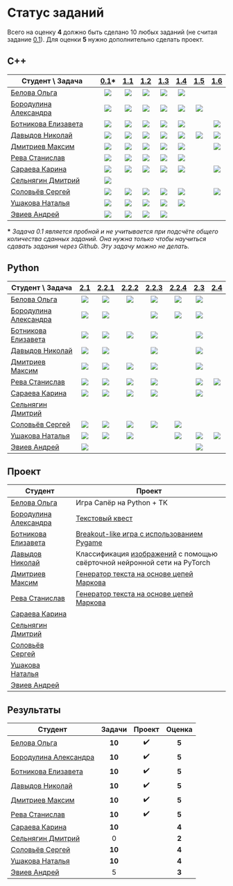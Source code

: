 # Статус заданий

Всего на оценку **4** должно быть сделано 10 любых заданий (не считая задание [0.1](https://github.com/pycpp2019/0.1_Fibonacci)). Для оценки **5** нужно дополнительно сделать проект. 

## C++
| Студент \ Задача | [0.1](https://github.com/pycpp2019/0.1_Fibonacci)\* | [1.1](https://github.com/pycpp2019/1.1_LorentzVector) | [1.2](https://github.com/pycpp2019/1.2_LorentzVector) | [1.3](https://github.com/pycpp2019/1.3_ArrayStat) | [1.4](https://github.com/pycpp2019/1.4_BraceChecker) | [1.5](https://github.com/pycpp2019/1.5_ClassHierarchy) | [1.6](https://github.com/pycpp2019/1.6_SymbolicArithmetic) |
|---|:-:|:-:|:-:|:-:|:-:|:-:|:-:|
| [Белова Ольга](https://github.com/obelova) | [![](https://img.shields.io/github/pulls/detail/state/pycpp2019/0.1_Fibonacci/12?label=)](https://github.com/pycpp2019/0.1_Fibonacci/pull/12) | [![](https://img.shields.io/github/pulls/detail/state/pycpp2019/1.1_LorentzVector/4?label=)](https://github.com/pycpp2019/1.1_LorentzVector/pull/4) | [![](https://img.shields.io/github/pulls/detail/state/pycpp2019/1.2_LorentzVector/4?label=)](https://github.com/pycpp2019/1.2_LorentzVector/pull/4) | [![](https://img.shields.io/github/pulls/detail/state/pycpp2019/1.3_ArrayStat/8?label=)](https://github.com/pycpp2019/1.3_ArrayStat/pull/8) | [![](https://img.shields.io/github/pulls/detail/state/pycpp2019/1.4_BraceChecker/7?label=)](https://github.com/pycpp2019/1.4_BraceChecker/pull/7) |
| [Бородулина Александра](https://github.com/AlexBorodulina) | [![](https://img.shields.io/github/pulls/detail/state/pycpp2019/0.1_Fibonacci/4?label=)](https://github.com/pycpp2019/0.1_Fibonacci/pull/4) | [![](https://img.shields.io/github/pulls/detail/state/pycpp2019/1.1_LorentzVector/10?label=)](https://github.com/pycpp2019/1.1_LorentzVector/pull/10) | [![](https://img.shields.io/github/pulls/detail/state/pycpp2019/1.2_LorentzVector/9?label=)](https://github.com/pycpp2019/1.2_LorentzVector/pull/9) | [![](https://img.shields.io/github/pulls/detail/state/pycpp2019/1.3_ArrayStat/7?label=)](https://github.com/pycpp2019/1.3_ArrayStat/pull/7) | [![](https://img.shields.io/github/pulls/detail/state/pycpp2019/1.4_BraceChecker/6?label=)](https://github.com/pycpp2019/1.4_BraceChecker/pull/6) | [![](https://img.shields.io/github/pulls/detail/state/pycpp2019/1.5_ClassHierarchy/2?label=)](https://github.com/pycpp2019/1.5_ClassHierarchy/pull/2) |
| [Ботникова Елизавета](https://github.com/botnikovaliza) | [![](https://img.shields.io/github/pulls/detail/state/pycpp2019/0.1_Fibonacci/3?label=)](https://github.com/pycpp2019/0.1_Fibonacci/pull/3) | [![](https://img.shields.io/github/pulls/detail/state/pycpp2019/1.1_LorentzVector/1?label=)](https://github.com/pycpp2019/1.1_LorentzVector/pull/1) | [![](https://img.shields.io/github/pulls/detail/state/pycpp2019/1.2_LorentzVector/2?label=)](https://github.com/pycpp2019/1.2_LorentzVector/pull/2) | [![](https://img.shields.io/github/pulls/detail/state/pycpp2019/1.3_ArrayStat/1?label=)](https://github.com/pycpp2019/1.3_ArrayStat/pull/1) | [![](https://img.shields.io/github/pulls/detail/state/pycpp2019/1.4_BraceChecker/2?label=)](https://github.com/pycpp2019/1.4_BraceChecker/pull/2) | | [![](https://img.shields.io/github/pulls/detail/state/pycpp2019/1.6_SymbolicArithmetic/1?label=)](https://github.com/pycpp2019/1.6_SymbolicArithmetic/pull/1) |
| [Давыдов Николай](https://github.com/ndavnvl) | [![](https://img.shields.io/github/pulls/detail/state/pycpp2019/0.1_Fibonacci/1?label=)](https://github.com/pycpp2019/0.1_Fibonacci/pull/1) | [![](https://img.shields.io/github/pulls/detail/state/pycpp2019/1.1_LorentzVector/2?label=)](https://github.com/pycpp2019/1.1_LorentzVector/pull/2) | [![](https://img.shields.io/github/pulls/detail/state/pycpp2019/1.2_LorentzVector/1?label=)](https://github.com/pycpp2019/1.2_LorentzVector/pull/1) | [![](https://img.shields.io/github/pulls/detail/state/pycpp2019/1.3_ArrayStat/3?label=)](https://github.com/pycpp2019/1.3_ArrayStat/pull/3) | [![](https://img.shields.io/github/pulls/detail/state/pycpp2019/1.4_BraceChecker/1?label=)](https://github.com/pycpp2019/1.4_BraceChecker/pull/1) | [![](https://img.shields.io/github/pulls/detail/state/pycpp2019/1.5_ClassHierarchy/1?label=)](https://github.com/pycpp2019/1.5_ClassHierarchy/pull/1) | [![](https://img.shields.io/github/pulls/detail/state/pycpp2019/1.6_SymbolicArithmetic/1?label=)](https://github.com/pycpp2019/1.6_SymbolicArithmetic/pull/1) |
| [Дмитриев Максим](https://github.com/Dmitriev18309) | [![](https://img.shields.io/github/pulls/detail/state/pycpp2019/0.1_Fibonacci/10?label=)](https://github.com/pycpp2019/0.1_Fibonacci/pull/10) | [![](https://img.shields.io/github/pulls/detail/state/pycpp2019/1.1_LorentzVector/3?label=)](https://github.com/pycpp2019/1.1_LorentzVector/pull/3) | [![](https://img.shields.io/github/pulls/detail/state/pycpp2019/1.2_LorentzVector/3?label=)](https://github.com/pycpp2019/1.2_LorentzVector/pull/3) | [![](https://img.shields.io/github/pulls/detail/state/pycpp2019/1.3_ArrayStat/4?label=)](https://github.com/pycpp2019/1.3_ArrayStat/pull/4) | [![](https://img.shields.io/github/pulls/detail/state/pycpp2019/1.4_BraceChecker/4?label=)](https://github.com/pycpp2019/1.4_BraceChecker/pull/4) | | [![](https://img.shields.io/github/pulls/detail/state/pycpp2019/1.6_SymbolicArithmetic/1?label=)](https://github.com/pycpp2019/1.6_SymbolicArithmetic/pull/1) |
| [Рева Станислав](https://github.com/Futhepr) | [![](https://img.shields.io/github/pulls/detail/state/pycpp2019/0.1_Fibonacci/5?label=)](https://github.com/pycpp2019/0.1_Fibonacci/pull/5) | [![](https://img.shields.io/github/pulls/detail/state/pycpp2019/1.1_LorentzVector/9?label=)](https://github.com/pycpp2019/1.1_LorentzVector/pull/9) | [![](https://img.shields.io/github/pulls/detail/state/pycpp2019/1.2_LorentzVector/8?label=)](https://github.com/pycpp2019/1.2_LorentzVector/pull/8) | [![](https://img.shields.io/github/pulls/detail/state/pycpp2019/1.3_ArrayStat/6?label=)](https://github.com/pycpp2019/1.3_ArrayStat/pull/6) | [![](https://img.shields.io/github/pulls/detail/state/pycpp2019/1.4_BraceChecker/3?label=)](https://github.com/pycpp2019/1.4_BraceChecker/pull/3) |
| [Сараева Карина](https://github.com/KarinaSaraeva) | [![](https://img.shields.io/github/pulls/detail/state/pycpp2019/0.1_Fibonacci/6?label=)](https://github.com/pycpp2019/0.1_Fibonacci/pull/6) | [![](https://img.shields.io/github/pulls/detail/state/pycpp2019/1.1_LorentzVector/5?label=)](https://github.com/pycpp2019/1.1_LorentzVector/pull/5) | [![](https://img.shields.io/github/pulls/detail/state/pycpp2019/1.2_LorentzVector/5?label=)](https://github.com/pycpp2019/1.2_LorentzVector/pull/5) | [![](https://img.shields.io/github/pulls/detail/state/pycpp2019/1.3_ArrayStat/5?label=)](https://github.com/pycpp2019/1.3_ArrayStat/pull/5) | [![](https://img.shields.io/github/pulls/detail/state/pycpp2019/1.4_BraceChecker/5?label=)](https://github.com/pycpp2019/1.4_BraceChecker/pull/5) | | [![](https://img.shields.io/github/pulls/detail/state/pycpp2019/1.6_SymbolicArithmetic/3?label=)](https://github.com/pycpp2019/1.6_SymbolicArithmetic/pull/3) |
| [Сельнягин Дмитрий](https://github.com/SelnyaginDmitry) | [![](https://img.shields.io/github/pulls/detail/state/pycpp2019/0.1_Fibonacci/11?label=)](https://github.com/pycpp2019/0.1_Fibonacci/pull/11) |
| [Соловьёв Сергей](https://github.com/Solovev-Sergey) | [![](https://img.shields.io/github/pulls/detail/state/pycpp2019/0.1_Fibonacci/8?label=)](https://github.com/pycpp2019/0.1_Fibonacci/pull/8) | [![](https://img.shields.io/github/pulls/detail/state/pycpp2019/1.1_LorentzVector/6?label=)](https://github.com/pycpp2019/1.1_LorentzVector/pull/6) | [![](https://img.shields.io/github/pulls/detail/state/pycpp2019/1.2_LorentzVector/11?label=)](https://github.com/pycpp2019/1.2_LorentzVector/pull/11) | [![](https://img.shields.io/github/pulls/detail/state/pycpp2019/1.3_ArrayStat/12?label=)](https://github.com/pycpp2019/1.3_ArrayStat/pull/12) | [![](https://img.shields.io/github/pulls/detail/state/pycpp2019/1.4_BraceChecker/9?label=)](https://github.com/pycpp2019/1.4_BraceChecker/pull/9) | | [![](https://img.shields.io/github/pulls/detail/state/pycpp2019/1.6_SymbolicArithmetic/5?label=)](https://github.com/pycpp2019/1.6_SymbolicArithmetic/pull/5) |
| [Ушакова Наталья](https://github.com/well120) | [![](https://img.shields.io/github/pulls/detail/state/pycpp2019/0.1_Fibonacci/9?label=)](https://github.com/pycpp2019/0.1_Fibonacci/pull/9) | [![](https://img.shields.io/github/pulls/detail/state/pycpp2019/1.1_LorentzVector/7?label=)](https://github.com/pycpp2019/1.1_LorentzVector/pull/7) | [![](https://img.shields.io/github/pulls/detail/state/pycpp2019/1.2_LorentzVector/6?label=)](https://github.com/pycpp2019/1.2_LorentzVector/pull/6) | [![](https://img.shields.io/github/pulls/detail/state/pycpp2019/1.3_ArrayStat/9?label=)](https://github.com/pycpp2019/1.3_ArrayStat/pull/9) | [![](https://img.shields.io/github/pulls/detail/state/pycpp2019/1.4_BraceChecker/8?label=)](https://github.com/pycpp2019/1.4_BraceChecker/pull/8) |
| [Эвиев Андрей](https://github.com/cerealsnonemilk) | [![](https://img.shields.io/github/pulls/detail/state/pycpp2019/0.1_Fibonacci/7?label=)](https://github.com/pycpp2019/0.1_Fibonacci/pull/7) | [![](https://img.shields.io/github/pulls/detail/state/pycpp2019/1.1_LorentzVector/13?label=)](https://github.com/pycpp2019/1.1_LorentzVector/pull/13) | [![](https://img.shields.io/github/pulls/detail/state/pycpp2019/1.2_LorentzVector/10?label=)](https://github.com/pycpp2019/1.2_LorentzVector/pull/10) | [![](https://img.shields.io/github/pulls/detail/state/pycpp2019/1.3_ArrayStat/11?label=)](https://github.com/pycpp2019/1.3_ArrayStat/pull/11) |

__\*__ *Задача 0.1 является пробной и не учитывается при подсчёте общего количества сданных заданий. Она нужна только чтобы научиться сдавать задания через Github. Эту задачу можно не делать.*

## Python
| Студент \ Задача | [2.1](https://github.com/pycpp2019/2.1_PrimeNumbers) | [2.2.1](https://github.com/pycpp2019/2.2.1_Numpy) | [2.2.2](https://github.com/pycpp2019/2.2.2_MonteCarlo) | [2.2.3](https://github.com/pycpp2019/2.2.3_GameOfLife) | [2.2.4](https://github.com/pycpp2019/2.2.4_LongestCommonSequence) | [2.3](https://github.com/pycpp2019/2.3_OneLiners) | [2.4](https://github.com/pycpp2019/2.4_SignalFilter) |
|---|:-:|:-:|:-:|:-:|:-:|:-:|:-:|
| [Белова Ольга](https://github.com/obelova) | [![](https://img.shields.io/github/pulls/detail/state/pycpp2019/2.1_PrimeNumbers/6?label=)](https://github.com/pycpp2019/2.1_PrimeNumbers/pull/6) | [![](https://img.shields.io/github/pulls/detail/state/pycpp2019/2.2.1_Numpy/4?label=)](https://github.com/pycpp2019/2.2.1_Numpy/pull/4) |  [![](https://img.shields.io/github/pulls/detail/state/pycpp2019/2.2.2_MonteCarlo/6?label=)](https://github.com/pycpp2019/2.2.2_MonteCarlo/pull/6) | [![](https://img.shields.io/github/pulls/detail/state/pycpp2019/2.2.3_GameOfLife/6?label=)](https://github.com/pycpp2019/2.2.3_GameOfLife/pull/6) | [![](https://img.shields.io/github/pulls/detail/state/pycpp2019/2.2.4_LongestCommonSequence/3?label=)](https://github.com/pycpp2019/2.2.4_LongestCommonSequence/pull/3) | [![](https://img.shields.io/github/pulls/detail/state/pycpp2019/2.3_OneLiners/4?label=)](https://github.com/pycpp2019/2.3_OneLiners/pull/4) |
| [Бородулина Александра](https://github.com/AlexBorodulina) | [![](https://img.shields.io/github/pulls/detail/state/pycpp2019/2.1_PrimeNumbers/5?label=)](https://github.com/pycpp2019/2.1_PrimeNumbers/pull/5) | [![](https://img.shields.io/github/pulls/detail/state/pycpp2019/2.2.1_Numpy/3?label=)](https://github.com/pycpp2019/2.2.1_Numpy/pull/3) | | [![](https://img.shields.io/github/pulls/detail/state/pycpp2019/2.2.3_GameOfLife/3?label=)](https://github.com/pycpp2019/2.2.3_GameOfLife/pull/3) |  [![](https://img.shields.io/github/pulls/detail/state/pycpp2019/2.2.4_LongestCommonSequence/1?label=)](https://github.com/pycpp2019/2.2.4_LongestCommonSequence/pull/1) |  [![](https://img.shields.io/github/pulls/detail/state/pycpp2019/2.3_OneLiners/6?label=)](https://github.com/pycpp2019/2.3_OneLiners/pull/6) |
| [Ботникова Елизавета](https://github.com/botnikovaliza) | [![](https://img.shields.io/github/pulls/detail/state/pycpp2019/2.1_PrimeNumbers/3?label=)](https://github.com/pycpp2019/2.1_PrimeNumbers/pull/3) | [![](https://img.shields.io/github/pulls/detail/state/pycpp2019/2.2.1_Numpy/8?label=)](https://github.com/pycpp2019/2.2.1_Numpy/pull/8) |  [![](https://img.shields.io/github/pulls/detail/state/pycpp2019/2.2.2_MonteCarlo/7?label=)](https://github.com/pycpp2019/2.2.2_MonteCarlo/pull/7) | [![](https://img.shields.io/github/pulls/detail/state/pycpp2019/2.2.3_GameOfLife/4?label=)](https://github.com/pycpp2019/2.2.3_GameOfLife/pull/4) | | [![](https://img.shields.io/github/pulls/detail/state/pycpp2019/2.3_OneLiners/5?label=)](https://github.com/pycpp2019/2.3_OneLiners/pull/5) |
| [Давыдов Николай](https://github.com/ndavnvl) | [![](https://img.shields.io/github/pulls/detail/state/pycpp2019/2.1_PrimeNumbers/2?label=)](https://github.com/pycpp2019/2.1_PrimeNumbers/pull/2) | [![](https://img.shields.io/github/pulls/detail/state/pycpp2019/2.2.1_Numpy/2?label=)](https://github.com/pycpp2019/2.2.1_Numpy/pull/2) | | [![](https://img.shields.io/github/pulls/detail/state/pycpp2019/2.2.3_GameOfLife/2?label=)](https://github.com/pycpp2019/2.2.3_GameOfLife/pull/2) | | [![](https://img.shields.io/github/pulls/detail/state/pycpp2019/2.3_OneLiners/2?label=)](https://github.com/pycpp2019/2.3_OneLiners/pull/2) |
| [Дмитриев Максим](https://github.com/Dmitriev18309) | [![](https://img.shields.io/github/pulls/detail/state/pycpp2019/2.1_PrimeNumbers/4?label=)](https://github.com/pycpp2019/2.1_PrimeNumbers/pull/4) | [![](https://img.shields.io/github/pulls/detail/state/pycpp2019/2.2.1_Numpy/5?label=)](https://github.com/pycpp2019/2.2.1_Numpy/pull/5) | [![](https://img.shields.io/github/pulls/detail/state/pycpp2019/2.2.2_MonteCarlo/2?label=)](https://github.com/pycpp2019/2.2.2_MonteCarlo/pull/2) | [![](https://img.shields.io/github/pulls/detail/state/pycpp2019/2.2.3_GameOfLife/5?label=)](https://github.com/pycpp2019/2.2.3_GameOfLife/pull/5) | | [![](https://img.shields.io/github/pulls/detail/state/pycpp2019/2.3_OneLiners/3?label=)](https://github.com/pycpp2019/2.3_OneLiners/pull/3) |
| [Рева Станислав](https://github.com/Futhepr) | [![](https://img.shields.io/github/pulls/detail/state/pycpp2019/2.1_PrimeNumbers/1?label=)](https://github.com/pycpp2019/2.1_PrimeNumbers/pull/1) | [![](https://img.shields.io/github/pulls/detail/state/pycpp2019/2.2.1_Numpy/1?label=)](https://github.com/pycpp2019/2.2.1_Numpy/pull/1) |  [![](https://img.shields.io/github/pulls/detail/state/pycpp2019/2.2.2_MonteCarlo/3?label=)](https://github.com/pycpp2019/2.2.2_MonteCarlo/pull/3) | [![](https://img.shields.io/github/pulls/detail/state/pycpp2019/2.2.3_GameOfLife/1?label=)](https://github.com/pycpp2019/2.2.3_GameOfLife/pull/1) | | [![](https://img.shields.io/github/pulls/detail/state/pycpp2019/2.3_OneLiners/1?label=)](https://github.com/pycpp2019/2.3_OneLiners/pull/1) | [![](https://img.shields.io/github/pulls/detail/state/pycpp2019/2.4_SignalFilter/1?label=)](https://github.com/pycpp2019/2.4_SignalFilter/pull/1) |
| [Сараева Карина](https://github.com/KarinaSaraeva) | [![](https://img.shields.io/github/pulls/detail/state/pycpp2019/2.1_PrimeNumbers/7?label=)](https://github.com/pycpp2019/2.1_PrimeNumbers/pull/7) | [![](https://img.shields.io/github/pulls/detail/state/pycpp2019/2.2.1_Numpy/6?label=)](https://github.com/pycpp2019/2.2.1_Numpy/pull/6) | [![](https://img.shields.io/github/pulls/detail/state/pycpp2019/2.2.2_MonteCarlo/5?label=)](https://github.com/pycpp2019/2.2.2_MonteCarlo/pull/5) | [![](https://img.shields.io/github/pulls/detail/state/pycpp2019/2.2.3_GameOfLife/7?label=)](https://github.com/pycpp2019/2.2.3_GameOfLife/pull/7) | |  [![](https://img.shields.io/github/pulls/detail/state/pycpp2019/2.3_OneLiners/8?label=)](https://github.com/pycpp2019/2.3_OneLiners/pull/8) |
| [Сельнягин Дмитрий](https://github.com/SelnyaginDmitry) |
| [Соловьёв Сергей](https://github.com/Solovev-Sergey) | [![](https://img.shields.io/github/pulls/detail/state/pycpp2019/2.1_PrimeNumbers/9?label=)](https://github.com/pycpp2019/2.1_PrimeNumbers/pull/9) | [![](https://img.shields.io/github/pulls/detail/state/pycpp2019/2.2.1_Numpy/9?label=)](https://github.com/pycpp2019/2.2.1_Numpy/pull/9) | [![](https://img.shields.io/github/pulls/detail/state/pycpp2019/2.2.2_MonteCarlo/8?label=)](https://github.com/pycpp2019/2.2.2_MonteCarlo/pull/8) | [![](https://img.shields.io/github/pulls/detail/state/pycpp2019/2.2.3_GameOfLife/8?label=)](https://github.com/pycpp2019/2.2.3_GameOfLife/pull/8) | [![](https://img.shields.io/github/pulls/detail/state/pycpp2019/2.3_OneLiners/9?label=)](https://github.com/pycpp2019/2.3_OneLiners/pull/9) |
| [Ушакова Наталья](https://github.com/well120) | [![](https://img.shields.io/github/pulls/detail/state/pycpp2019/2.1_PrimeNumbers/8?label=)](https://github.com/pycpp2019/2.1_PrimeNumbers/pull/8) | [![](https://img.shields.io/github/pulls/detail/state/pycpp2019/2.2.1_Numpy/7?label=)](https://github.com/pycpp2019/2.2.1_Numpy/pull/7) | [![](https://img.shields.io/github/pulls/detail/state/pycpp2019/2.2.2_MonteCarlo/4?label=)](https://github.com/pycpp2019/2.2.2_MonteCarlo/pull/4) | | [![](https://img.shields.io/github/pulls/detail/state/pycpp2019/2.2.4_LongestCommonSequence/2?label=)](https://github.com/pycpp2019/2.2.4_LongestCommonSequence/pull/2) | [![](https://img.shields.io/github/pulls/detail/state/pycpp2019/2.3_OneLiners/7?label=)](https://github.com/pycpp2019/2.3_OneLiners/pull/7) | [![](https://img.shields.io/github/pulls/detail/state/pycpp2019/2.4_SignalFilter/2?label=)](https://github.com/pycpp2019/2.4_SignalFilter/pull/2) |
| [Эвиев Андрей](https://github.com/cerealsnonemilk) | [![](https://img.shields.io/github/pulls/detail/state/pycpp2019/2.1_PrimeNumbers/10?label=)](https://github.com/pycpp2019/2.1_PrimeNumbers/pull/10) | | | | | [![](https://img.shields.io/github/pulls/detail/state/pycpp2019/2.3_OneLiners/10?label=)](https://github.com/pycpp2019/2.3_OneLiners/pull/10) |

## Проект

| Студент | Проект |
|---|---|
| [Белова Ольга](https://github.com/obelova) | Игра Сапёр на Python + TK |
| [Бородулина Александра](https://github.com/AlexBorodulina) | [Текстовый квест](https://github.com/AlexBorodulina/Text_Quest) |
| [Ботникова Елизавета](https://github.com/botnikovaliza) | [Breakout-like игра с использованием Pygame](https://github.com/botnikovaliza/project) |
| [Давыдов Николай](https://github.com/ndavnvl) | Классификация [изображений](https://www.kaggle.com/puneet6060/intel-image-classification/data#10004.jpg) с помощью свёрточной нейронной сети на PyTorch |
| [Дмитриев Максим](https://github.com/Dmitriev18309) | [Генератор текста на основе цепей Маркова](https://github.com/Dmitriev18309/Project_Markov-s_Chains) |
| [Рева Станислав](https://github.com/Futhepr) | [Генератор текста на основе цепей Mаркова](https://github.com/Futhepr/Project) |
| [Сараева Карина](https://github.com/KarinaSaraeva) |
| [Сельнягин Дмитрий](https://github.com/SelnyaginDmitry) |
| [Соловьёв Сергей](https://github.com/Solovev-Sergey) |
| [Ушакова Наталья](https://github.com/well120) |
| [Эвиев Андрей](https://github.com/cerealsnonemilk) |

## Результаты

| Студент | Задачи | Проект | Оценка |
|---|:-:|:-:|:-:|
| [Белова Ольга](https://github.com/obelova) | **10** | :heavy_check_mark: | **5** |
| [Бородулина Александра](https://github.com/AlexBorodulina) | **10** | :heavy_check_mark: | **5** |
| [Ботникова Елизавета](https://github.com/botnikovaliza) | **10** | :heavy_check_mark: | **5** |
| [Давыдов Николай](https://github.com/ndavnvl) | **10** | :heavy_check_mark: | **5** |
| [Дмитриев Максим](https://github.com/Dmitriev18309) | **10** | :heavy_check_mark: | **5** |
| [Рева Станислав](https://github.com/Futhepr) | **10** | :heavy_check_mark: | **5** |
| [Сараева Карина](https://github.com/KarinaSaraeva) | **10** | | **4** |
| [Сельнягин Дмитрий](https://github.com/SelnyaginDmitry) | 0 | | **2** |
| [Соловьёв Сергей](https://github.com/Solovev-Sergey) | **10** | | **4** |
| [Ушакова Наталья](https://github.com/well120) | **10** | | **4** |
| [Эвиев Андрей](https://github.com/cerealsnonemilk) | 5 | | **3** |
